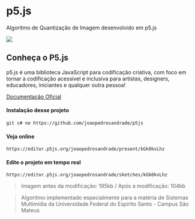 # p5.js

Algoritmo de Quantização de Imagem desenvolvido em p5.js 

![](https://i.ibb.co/XsGZ7jc/download.png)



## Conheça o P5.js

p5.js é uma biblioteca JavaScript para codificação criativa, com foco em tornar a codificação acessível e inclusiva para artistas, designers, educadores, iniciantes e qualquer outra pessoa!

[Documentação Oficial](https://p5js.org/)



#### Instalação desse projeto

`git c# ne https://github.com/joaopedrosandrade/p5js`

#### Veja online

`https://editor.p5js.org/joaopedrosandrade/present/kGk0kvLhz`

#### Edite o projeto em tempo real

`https://editor.p5js.org/joaopedrosandrade/sketches/kGk0kvLhz`

> Imagem antes da modificação: 195kb / Após a modificação: 104kb

> Algoritmo implementado especialmente para a matéria de Sistemas Multimídia da Universidade Federal do Espírito Santo - Campus São Mateus

